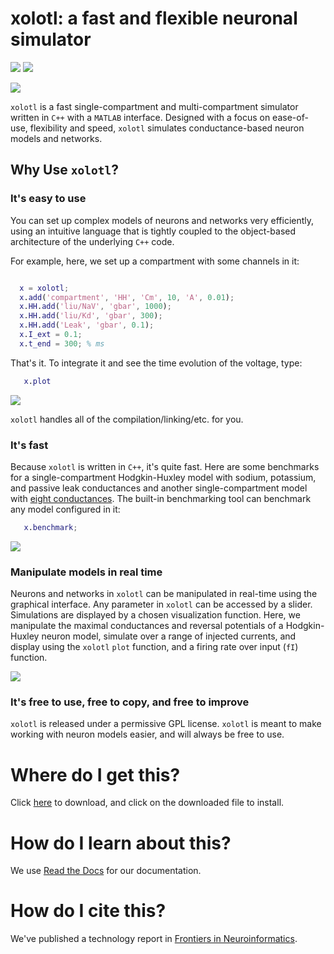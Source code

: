 # xolotl: a fast and flexible neuronal simulator

![](https://readthedocs.org/projects/sphinx-rtd-theme/badge/?version=latest)
![](https://img.shields.io/github/last-commit/sg-s/xolotl.svg)

![](https://user-images.githubusercontent.com/6005346/41205222-30b6f3d4-6cbd-11e8-983b-9125585d629a.png)

`xolotl` is a fast single-compartment and multi-compartment simulator written in `C++` with a `MATLAB` interface. Designed with a focus on ease-of-use, flexibility and speed, `xolotl` simulates conductance-based neuron models and networks.

## Why Use `xolotl`?


### It's easy to use

You can set up complex models of neurons and networks very efficiently, using an intuitive language that is tightly coupled to the object-based architecture of the underlying `C++` code.

For example, here, we set up a compartment with some channels in it:

```matlab

  x = xolotl;
  x.add('compartment', 'HH', 'Cm', 10, 'A', 0.01);
  x.HH.add('liu/NaV', 'gbar', 1000);
  x.HH.add('liu/Kd', 'gbar', 300);
  x.HH.add('Leak', 'gbar', 0.1);
  x.I_ext = 0.1;
  x.t_end = 300; % ms

```

That's it. To integrate it and see the time evolution of the voltage, type:

```matlab
   x.plot
```

![](https://user-images.githubusercontent.com/6005346/44669694-24e53580-aa10-11e8-9bd0-5b0378d33342.png)

``xolotl`` handles all of the compilation/linking/etc. for you.

### It's fast


Because ``xolotl`` is written in ``C++``, it's quite fast. Here are some benchmarks for a single-compartment Hodgkin-Huxley model with sodium, potassium, and passive leak conductances and another single-compartment model with [eight conductances](https://www.ncbi.nlm.nih.gov/pubmed/12944532/). The built-in benchmarking tool can benchmark any model configured in it:

```matlab
   x.benchmark;
```

![](https://camo.githubusercontent.com/c3275e7444b646e4a39cbc206f25da66efdae815/68747470733a2f2f7777772e66726f6e7469657273696e2e6f72672f66696c65732f41727469636c65732f3431393934312f666e696e662d31322d30303038372d48544d4c2f696d6167655f6d2f666e696e662d31322d30303038372d673030372e6a7067)

### Manipulate models in real time

Neurons and networks in ``xolotl`` can be manipulated in real-time using the graphical interface. Any parameter in ``xolotl`` can be accessed by a slider. Simulations are displayed by a chosen visualization function. Here, we manipulate the maximal conductances and reversal potentials of a Hodgkin-Huxley neuron model, simulate over a range of injected currents, and display using the ``xolotl`` ``plot`` function, and a firing rate over input (`fI`) function.


![](https://user-images.githubusercontent.com/30243182/49184986-b83f4700-f32e-11e8-9899-cd7e20e95fa9.gif)


### It's free to use, free to copy, and free to improve

`xolotl` is released under a permissive GPL license. `xolotl` is meant to make working with neuron models easier, and will always be free to use.

# Where do I get this?

Click [here](https://github.com/sg-s/xolotl/releases/download/latest/xolotl.mltbx) to download, and click on the downloaded file to install.

# How do I learn about this?

We use [Read the Docs](https://xolotl.readthedocs.io/en/master/) for our documentation.

# How do I cite this?

We've published a technology report in [Frontiers in Neuroinformatics](https://doi.org/10.3389/fninf.2018.00087).
